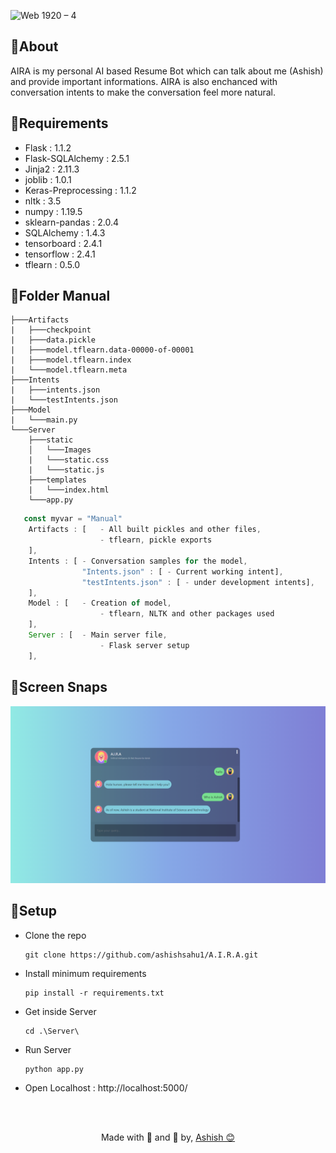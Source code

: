 ![Web 1920 – 4](https://user-images.githubusercontent.com/52550558/114520241-ddfaeb80-9c5e-11eb-937b-04f544e7bc89.png)

## 📌About
AIRA is my personal AI based Resume Bot which can talk about me (Ashish) and provide important informations. AIRA is also enchanced with conversation intents to make the conversation feel more natural.

## 📌Requirements
- Flask : 1.1.2
- Flask-SQLAlchemy : 2.5.1
- Jinja2 : 2.11.3
- joblib : 1.0.1
- Keras-Preprocessing : 1.1.2
- nltk : 3.5
- numpy : 1.19.5
- sklearn-pandas : 2.0.4
- SQLAlchemy : 1.4.3
- tensorboard : 2.4.1
- tensorflow : 2.4.1
- tflearn : 0.5.0

## 📌Folder Manual
```
├───Artifacts
|   ├───checkpoint
|   ├───data.pickle
|   ├───model.tflearn.data-00000-of-00001
|   ├───model.tflearn.index
|   └───model.tflearn.meta
├───Intents
|   ├───intents.json
|   └───testIntents.json
├───Model
|   └───main.py
└───Server
    ├───static
    │   └───Images
    |   └───static.css
    |   └───static.js
    ├───templates
    |   └───index.html
    └───app.py
```


```js
   const myvar = "Manual"
    Artifacts : [	- All built pickles and other files,
                 	- tflearn, pickle exports
  	],
    Intents : [	- Conversation samples for the model,
                "Intents.json" : [ - Current working intent],
                "testIntents.json" : [ - under development intents],
  	],
    Model : [	- Creation of model,
                 	- tflearn, NLTK and other packages used
  	],
    Server : [	- Main server file,
                 	- Flask server setup
  	],
```



## 📌Screen Snaps
![](./Server/static/Images/snap.png)
## 📌Setup

- Clone the repo
    <br>

    ```
    git clone https://github.com/ashishsahu1/A.I.R.A.git
    ```

- Install minimum requirements
    <br>
    
    ```
    pip install -r requirements.txt
    ```
- Get inside Server
    <br>
    
    ```
    cd .\Server\
    ```
- Run Server
    <br>
    
    ```
    python app.py
    ```
- Open Localhost : http://localhost:5000/
    
<br>
<br>

<center><p>Made with 💜 and 🧠 by, <a href="https://www.linkedin.com/in/ashishsahu2/">Ashish 😊</a></p></center>


